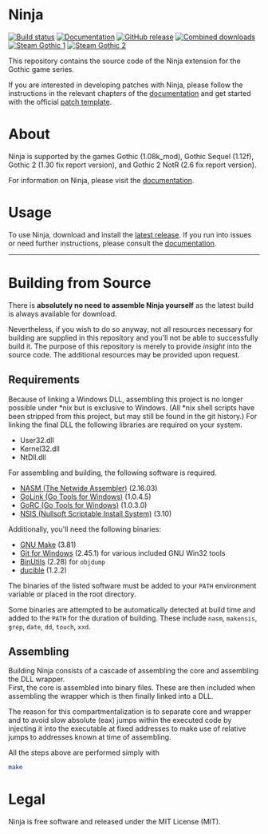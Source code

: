 # Ninja

[![Build status](https://github.com/szapp/Ninja/actions/workflows/build.yml/badge.svg?branch=master)](https://github.com/szapp/Ninja/actions/workflows/build.yml)
[![Documentation](https://img.shields.io/badge/docs-wiki-blue)](https://github.com/szapp/Ninja/wiki)
[![GitHub release](https://img.shields.io/github/v/release/szapp/Ninja.svg)](https://github.com/szapp/Ninja/releases/latest)
[![Combined downloads](https://api.szapp.de/downloads/ninja/total/badge)](https://github.com/szapp/Ninja/wiki#user-content-downloads)
[![Steam Gothic 1](https://img.shields.io/badge/steam-Gothic%201-2a3f5a?logo=steam&labelColor=1b2838)](https://steamcommunity.com/sharedfiles/filedetails/?id=2786936496)
[![Steam Gothic 2](https://img.shields.io/badge/steam-Gothic%202-2a3f5a?logo=steam&labelColor=1b2838)](https://steamcommunity.com/sharedfiles/filedetails/?id=2786910489)

This repository contains the source code of the Ninja extension for the Gothic game series.

If you are interested in developing patches with Ninja, please follow the instructions in the relevant chapters of the
[documentation](https://github.com/szapp/Ninja/wiki) and get started with the official [patch template](https://github.com/szapp/patch-template).

# About

Ninja is supported by the games Gothic (1.08k_mod), Gothic Sequel (1.12f), Gothic 2 (1.30 fix report version), and Gothic 2 NotR (2.6 fix report version).

For information on Ninja, please visit the [documentation](https://github.com/szapp/Ninja/wiki).

# Usage

To use Ninja, download and install the [latest release](https://github.com/szapp/Ninja/releases/latest). If you run into
issues or need further instructions, please consult the [documentation](https://github.com/szapp/Ninja/wiki).

---

# Building from Source

There is **absolutely no need to assemble Ninja yourself** as the latest build is always available for download.

Nevertheless, if you wish to do so anyway, not all resources necessary for building are supplied in this repository and
you'll not be able to successfully build it. The purpose of this repository is merely to provide *insight* into the
source code. The additional resources may be provided upon request.

## Requirements

Because of linking a Windows DLL, assembling this project is no longer possible under \*nix but is exclusive to Windows.
(All \*nix shell scripts have been stripped from this project, but may still be found in the git history.) For linking
the final DLL the following libraries are required on your system.

- User32.dll
- Kernel32.dll
- NtDll.dll

For assembling and building, the following software is required.

- [NASM (The Netwide Assembler)](https://nasm.us) (2.16.03)
- [GoLink (Go Tools for Windows)](http://godevtool.com) (1.0.4.5)
- [GoRC (Go Tools for Windows)](http://godevtool.com) (1.0.3.0)
- [NSIS (Nullsoft Scriptable Install System)](https://nsis.sourceforge.io) (3.10)

Additionally, you'll need the following binaries:

- [GNU Make](http://gnuwin32.sourceforge.net/packages/make.htm) (3.81)
- [Git for Windows](https://git-scm.com/download/win) (2.45.1) for various included GNU Win32 tools
- [BinUtils](https://sourceforge.net/projects/mingw/files/MinGW/Base/binutils/) (2.28) for `objdump`
- [ducible](https://github.com/jasonwhite/ducible) (1.2.2)

The binaries of the listed software must be added to your `PATH` environment variable or placed in the root directory.

Some binaries are attempted to be automatically detected at build time and added to the `PATH` for the duration of building. These include `nasm`, `makensis`, `grep`, `date`, `dd`, `touch`, `xxd`.

## Assembling

Building Ninja consists of a cascade of assembling the core and assembling the DLL wrapper.  
First, the core is assembled into binary files. These are then included when assembling the wrapper which is then
finally linked into a DLL.

The reason for this compartmentalization is to separate core and wrapper and to avoid slow absolute (eax) jumps within
the executed code by injecting it into the executable at fixed addresses to make use of relative jumps to addresses
known at time of assembling.

All the steps above are performed simply with

```bash
make
```

# Legal

Ninja is free software and released under the MIT License (MIT).
